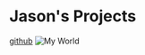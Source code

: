 # Jason's Projects

[github](https://github.com/jasonshin79/my_project)
![My World](https://www.yourtrainingedge.com/wp-content/uploads/2019/05/background-calm-clouds-747964.jpg)